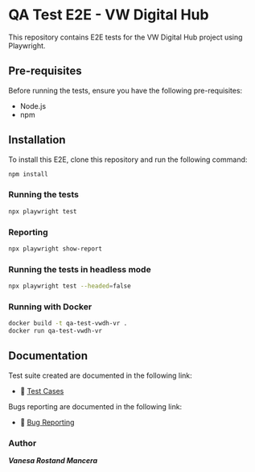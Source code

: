 # QA Test E2E - VW Digital Hub

This repository contains E2E tests for the VW Digital Hub project using Playwright.

## Pre-requisites

Before running the tests, ensure you have the following pre-requisites:

- Node.js
- npm

## Installation

To install this E2E, clone this repository and run the following command:

```bash
npm install
```

### Running the tests

```bash
npx playwright test
```

### Reporting

```bash
npx playwright show-report
```

### Running the tests in headless mode

```bash
npx playwright test --headed=false
```

### Running with Docker

```bash
docker build -t qa-test-vwdh-vr .
docker run qa-test-vwdh-vr
```

## Documentation

Test suite created are documented in the following link:

- 🧪 [Test Cases](./documentation/TestCases.md)

Bugs reporting are documented in the following link:

- 🐛 [Bug Reporting](./documentation/JiraTickets.md)

### Author

***Vanesa Rostand Mancera***
